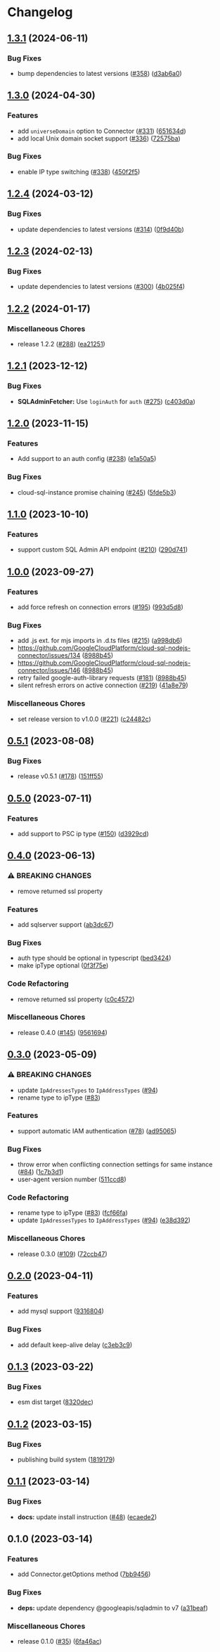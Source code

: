 # Changelog

## [1.3.1](https://github.com/GoogleCloudPlatform/cloud-sql-nodejs-connector/compare/v1.3.0...v1.3.1) (2024-06-11)


### Bug Fixes

* bump dependencies to latest versions ([#358](https://github.com/GoogleCloudPlatform/cloud-sql-nodejs-connector/issues/358)) ([d3ab6a0](https://github.com/GoogleCloudPlatform/cloud-sql-nodejs-connector/commit/d3ab6a0eb45cccba1177def40da58766bad7c4d4))

## [1.3.0](https://github.com/GoogleCloudPlatform/cloud-sql-nodejs-connector/compare/v1.2.4...v1.3.0) (2024-04-30)


### Features

* add `universeDomain` option to Connector ([#331](https://github.com/GoogleCloudPlatform/cloud-sql-nodejs-connector/issues/331)) ([651634d](https://github.com/GoogleCloudPlatform/cloud-sql-nodejs-connector/commit/651634d7000ea34cc65bd651a2f4796ecbbb2579))
* add local Unix domain socket support ([#336](https://github.com/GoogleCloudPlatform/cloud-sql-nodejs-connector/issues/336)) ([72575ba](https://github.com/GoogleCloudPlatform/cloud-sql-nodejs-connector/commit/72575baeaa191f3fbce17b76002751b0e0bcce91))


### Bug Fixes

* enable IP type switching ([#338](https://github.com/GoogleCloudPlatform/cloud-sql-nodejs-connector/issues/338)) ([450f2f5](https://github.com/GoogleCloudPlatform/cloud-sql-nodejs-connector/commit/450f2f5c7733cd4dd5c6fa1be14a889e94bea2a2))

## [1.2.4](https://github.com/GoogleCloudPlatform/cloud-sql-nodejs-connector/compare/v1.2.3...v1.2.4) (2024-03-12)


### Bug Fixes

* update dependencies to latest versions ([#314](https://github.com/GoogleCloudPlatform/cloud-sql-nodejs-connector/issues/314)) ([0f9d40b](https://github.com/GoogleCloudPlatform/cloud-sql-nodejs-connector/commit/0f9d40b5cde9e8b893d2ef5e88245f333a264c1a))

## [1.2.3](https://github.com/GoogleCloudPlatform/cloud-sql-nodejs-connector/compare/v1.2.2...v1.2.3) (2024-02-13)


### Bug Fixes

* update dependencies to latest versions ([#300](https://github.com/GoogleCloudPlatform/cloud-sql-nodejs-connector/issues/300)) ([4b025f4](https://github.com/GoogleCloudPlatform/cloud-sql-nodejs-connector/commit/4b025f4d405092c45fedca115a20c5984b844c37))

## [1.2.2](https://github.com/GoogleCloudPlatform/cloud-sql-nodejs-connector/compare/v1.2.1...v1.2.2) (2024-01-17)


### Miscellaneous Chores

* release 1.2.2 ([#288](https://github.com/GoogleCloudPlatform/cloud-sql-nodejs-connector/issues/288)) ([ea21251](https://github.com/GoogleCloudPlatform/cloud-sql-nodejs-connector/commit/ea212514f4696fa04c8abdce60f6c9c22862b679))

## [1.2.1](https://github.com/GoogleCloudPlatform/cloud-sql-nodejs-connector/compare/v1.2.0...v1.2.1) (2023-12-12)


### Bug Fixes

* **SQLAdminFetcher:** Use `loginAuth` for `auth` ([#275](https://github.com/GoogleCloudPlatform/cloud-sql-nodejs-connector/issues/275)) ([c403d0a](https://github.com/GoogleCloudPlatform/cloud-sql-nodejs-connector/commit/c403d0a3d83428ff4ce2864dcc8390d02b69cbda))

## [1.2.0](https://github.com/GoogleCloudPlatform/cloud-sql-nodejs-connector/compare/v1.1.0...v1.2.0) (2023-11-15)


### Features

* Add support to an auth config ([#238](https://github.com/GoogleCloudPlatform/cloud-sql-nodejs-connector/issues/238)) ([e1a50a5](https://github.com/GoogleCloudPlatform/cloud-sql-nodejs-connector/commit/e1a50a5e3847aeefdeeedf8af4e5e1a5c36fc809))


### Bug Fixes

* cloud-sql-instance promise chaining ([#245](https://github.com/GoogleCloudPlatform/cloud-sql-nodejs-connector/issues/245)) ([5fde5b3](https://github.com/GoogleCloudPlatform/cloud-sql-nodejs-connector/commit/5fde5b303e2b6cdd99d1c8653fbcd98853f88fba))

## [1.1.0](https://github.com/GoogleCloudPlatform/cloud-sql-nodejs-connector/compare/v1.0.0...v1.1.0) (2023-10-10)


### Features

* support custom SQL Admin API endpoint ([#210](https://github.com/GoogleCloudPlatform/cloud-sql-nodejs-connector/issues/210)) ([290d741](https://github.com/GoogleCloudPlatform/cloud-sql-nodejs-connector/commit/290d741b00545bb801431d8711b1de4285da17d0))

## [1.0.0](https://github.com/GoogleCloudPlatform/cloud-sql-nodejs-connector/compare/v0.5.1...v1.0.0) (2023-09-27)


### Features

* add force refresh on connection errors ([#195](https://github.com/GoogleCloudPlatform/cloud-sql-nodejs-connector/issues/195)) ([993d5d8](https://github.com/GoogleCloudPlatform/cloud-sql-nodejs-connector/commit/993d5d893454d2768d138a3edca714f4468a443d))


### Bug Fixes

* add .js ext. for mjs imports in .d.ts files ([#215](https://github.com/GoogleCloudPlatform/cloud-sql-nodejs-connector/issues/215)) ([a998db6](https://github.com/GoogleCloudPlatform/cloud-sql-nodejs-connector/commit/a998db6c740e72591738a86a27deae4f4c20af09))
* https://github.com/GoogleCloudPlatform/cloud-sql-nodejs-connector/issues/134 ([8988b45](https://github.com/GoogleCloudPlatform/cloud-sql-nodejs-connector/commit/8988b45e2652c51700cf87435362836c15131125))
* https://github.com/GoogleCloudPlatform/cloud-sql-nodejs-connector/issues/146 ([8988b45](https://github.com/GoogleCloudPlatform/cloud-sql-nodejs-connector/commit/8988b45e2652c51700cf87435362836c15131125))
* retry failed google-auth-library requests ([#181](https://github.com/GoogleCloudPlatform/cloud-sql-nodejs-connector/issues/181)) ([8988b45](https://github.com/GoogleCloudPlatform/cloud-sql-nodejs-connector/commit/8988b45e2652c51700cf87435362836c15131125))
* silent refresh errors on active connection ([#219](https://github.com/GoogleCloudPlatform/cloud-sql-nodejs-connector/issues/219)) ([41a8e79](https://github.com/GoogleCloudPlatform/cloud-sql-nodejs-connector/commit/41a8e799915f815d73f0b75e488c149301ed2431))


### Miscellaneous Chores

* set release version to v1.0.0 ([#221](https://github.com/GoogleCloudPlatform/cloud-sql-nodejs-connector/issues/221)) ([c24482c](https://github.com/GoogleCloudPlatform/cloud-sql-nodejs-connector/commit/c24482c1d09bd322afa267b7b220174acf0ffdd7))

## [0.5.1](https://github.com/GoogleCloudPlatform/cloud-sql-nodejs-connector/compare/v0.5.0...v0.5.1) (2023-08-08)


### Bug Fixes

* release v0.5.1 ([#178](https://github.com/GoogleCloudPlatform/cloud-sql-nodejs-connector/issues/178)) ([151ff55](https://github.com/GoogleCloudPlatform/cloud-sql-nodejs-connector/commit/151ff553a162c85662659ebb1e9b2bafbea3ba65))

## [0.5.0](https://github.com/GoogleCloudPlatform/cloud-sql-nodejs-connector/compare/v0.4.0...v0.5.0) (2023-07-11)


### Features

* add support to PSC ip type ([#150](https://github.com/GoogleCloudPlatform/cloud-sql-nodejs-connector/issues/150)) ([d3929cd](https://github.com/GoogleCloudPlatform/cloud-sql-nodejs-connector/commit/d3929cd2e8f6d62d7b2eeff5277d9f81f3a42eae))

## [0.4.0](https://github.com/GoogleCloudPlatform/cloud-sql-nodejs-connector/compare/v0.3.0...v0.4.0) (2023-06-13)


### ⚠ BREAKING CHANGES

* remove returned ssl property

### Features

* add sqlserver support ([ab3dc67](https://github.com/GoogleCloudPlatform/cloud-sql-nodejs-connector/commit/ab3dc6768dfdf526df9b1b2bcb1307d1cfef34be))


### Bug Fixes

* auth type should be optional in typescript ([bed3424](https://github.com/GoogleCloudPlatform/cloud-sql-nodejs-connector/commit/bed3424e4c1b8cc185a74deedaa6f4a6531fc131))
* make ipType optional ([0f3f75e](https://github.com/GoogleCloudPlatform/cloud-sql-nodejs-connector/commit/0f3f75e13aeba53201044c4ebdf38e213ad1ac84))


### Code Refactoring

* remove returned ssl property ([c0c4572](https://github.com/GoogleCloudPlatform/cloud-sql-nodejs-connector/commit/c0c4572f8eedfad13f87d9e2841a1f951f96600a))


### Miscellaneous Chores

* release 0.4.0 ([#145](https://github.com/GoogleCloudPlatform/cloud-sql-nodejs-connector/issues/145)) ([9561694](https://github.com/GoogleCloudPlatform/cloud-sql-nodejs-connector/commit/9561694b7c1d20847e8d9b34803163e47bc33e66))

## [0.3.0](https://github.com/GoogleCloudPlatform/cloud-sql-nodejs-connector/compare/v0.2.0...v0.3.0) (2023-05-09)


### ⚠ BREAKING CHANGES

* update `IpAdressesTypes` to `IpAddressTypes` ([#94](https://github.com/GoogleCloudPlatform/cloud-sql-nodejs-connector/issues/94))
* rename type to ipType ([#83](https://github.com/GoogleCloudPlatform/cloud-sql-nodejs-connector/issues/83))

### Features

* support automatic IAM authentication ([#78](https://github.com/GoogleCloudPlatform/cloud-sql-nodejs-connector/issues/78)) ([ad95065](https://github.com/GoogleCloudPlatform/cloud-sql-nodejs-connector/commit/ad95065b8260d81fcc7642adfcac4074e789a43e))


### Bug Fixes

* throw error when conflicting connection settings for same instance ([#84](https://github.com/GoogleCloudPlatform/cloud-sql-nodejs-connector/issues/84)) ([1c7b3d1](https://github.com/GoogleCloudPlatform/cloud-sql-nodejs-connector/commit/1c7b3d120265323ae7d1cf3ad0e45fdc709a9889))
* user-agent version number ([511ccd8](https://github.com/GoogleCloudPlatform/cloud-sql-nodejs-connector/commit/511ccd8ea48d830977a1fdb4584e6e4d24640164))


### Code Refactoring

* rename type to ipType ([#83](https://github.com/GoogleCloudPlatform/cloud-sql-nodejs-connector/issues/83)) ([fcf66fa](https://github.com/GoogleCloudPlatform/cloud-sql-nodejs-connector/commit/fcf66fa41ae4fefcffc490b445dd9bb14c456be5))
* update `IpAdressesTypes` to `IpAddressTypes` ([#94](https://github.com/GoogleCloudPlatform/cloud-sql-nodejs-connector/issues/94)) ([e38d392](https://github.com/GoogleCloudPlatform/cloud-sql-nodejs-connector/commit/e38d392add7fb90f76cc25915d3591af9c705ba1))


### Miscellaneous Chores

* release 0.3.0 ([#109](https://github.com/GoogleCloudPlatform/cloud-sql-nodejs-connector/issues/109)) ([72ccb47](https://github.com/GoogleCloudPlatform/cloud-sql-nodejs-connector/commit/72ccb478d9bb613f1b12d6789b6b74ae6b3c333e))

## [0.2.0](https://github.com/GoogleCloudPlatform/cloud-sql-nodejs-connector/compare/v0.1.3...v0.2.0) (2023-04-11)


### Features

* add mysql support ([9316804](https://github.com/GoogleCloudPlatform/cloud-sql-nodejs-connector/commit/93168049995520bc290368b0530fd768d052db38))


### Bug Fixes

* add default keep-alive delay ([c3eb3c9](https://github.com/GoogleCloudPlatform/cloud-sql-nodejs-connector/commit/c3eb3c96aa2452be5d64a125080d05308fd1a27f))

## [0.1.3](https://github.com/GoogleCloudPlatform/cloud-sql-nodejs-connector/compare/v0.1.2...v0.1.3) (2023-03-22)


### Bug Fixes

* esm dist target ([8320dec](https://github.com/GoogleCloudPlatform/cloud-sql-nodejs-connector/commit/8320decd8ae4926f70527c4ff7933b4e0e3589f1))

## [0.1.2](https://github.com/GoogleCloudPlatform/cloud-sql-nodejs-connector/compare/v0.1.1...v0.1.2) (2023-03-15)


### Bug Fixes

* publishing build system ([1819179](https://github.com/GoogleCloudPlatform/cloud-sql-nodejs-connector/commit/1819179195fb4a84a1ce878e092d8070c3defc3d))

## [0.1.1](https://github.com/GoogleCloudPlatform/cloud-sql-nodejs-connector/compare/v0.1.0...v0.1.1) (2023-03-14)


### Bug Fixes

* **docs:** update install instruction ([#48](https://github.com/GoogleCloudPlatform/cloud-sql-nodejs-connector/issues/48)) ([ecaede2](https://github.com/GoogleCloudPlatform/cloud-sql-nodejs-connector/commit/ecaede2b6c041c2e0f006d73e27578c3586790fd))

## 0.1.0 (2023-03-14)


### Features

* add Connector.getOptions method ([7bb9456](https://github.com/GoogleCloudPlatform/cloud-sql-nodejs-connector/commit/7bb94564cc95d5e6a64b0006d53c66de752184c2))


### Bug Fixes

* **deps:** update dependency @googleapis/sqladmin to v7 ([a31beaf](https://github.com/GoogleCloudPlatform/cloud-sql-nodejs-connector/commit/a31beafa030f05cfd01c761ca71a4eadddf06975))


### Miscellaneous Chores

* release 0.1.0 ([#35](https://github.com/GoogleCloudPlatform/cloud-sql-nodejs-connector/issues/35)) ([6fa46ac](https://github.com/GoogleCloudPlatform/cloud-sql-nodejs-connector/commit/6fa46ac014bbdc84fd09d8097aebbab76f08dbd7))

